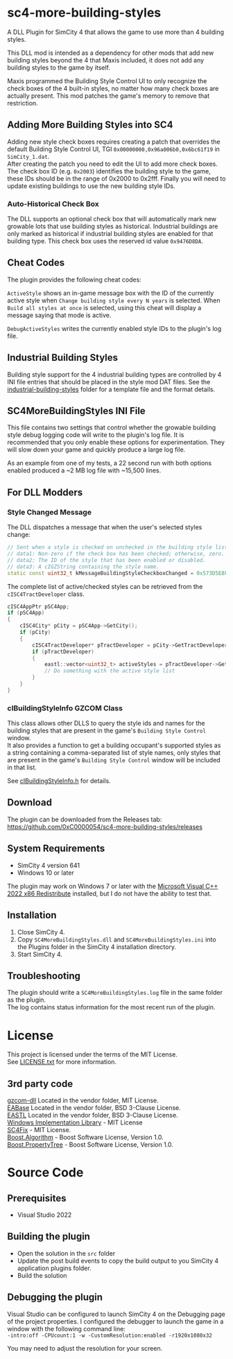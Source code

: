 # sc4-more-building-styles

A DLL Plugin for SimCity 4 that allows the game to use more than 4 building styles.   

This DLL mod is intended as a dependency for other mods that add new building styles beyond the 4 that Maxis included,
it does not add any building styles to the game by itself.

Maxis programmed the Building Style Control UI to only recognize the check boxes of the 4 built-in styles,
no matter how many check boxes are actually present.
This mod patches the game's memory to remove that restriction.

## Adding More Building Styles into SC4 

Adding new style check boxes requires creating a patch that overrides the default
Building Style Control UI, TGI `0x00000000,0x96a006b0,0x6bc61f19` in `SimCity_1.dat`.    
After creating the patch you need to edit the UI to add more check boxes.
The check box ID (e.g. `0x2003`) identifies the building style to the game, these IDs should be in the range of 0x2000 to 0x2fff.
Finally you will need to update existing buildings to use the new building style IDs.

### Auto-Historical Check Box

The DLL supports an optional check box that will automatically mark new growable lots that use building styles as historical.
Industrial buildings are only marked as historical if industrial building styles are enabled for that building type.
This check box uses the reserved id value `0x9476D8DA`.

## Cheat Codes

The plugin provides the following cheat codes:

`ActiveStyle` shows an in-game message box with the ID of the currently active style when
`Change building style every N years` is selected. When `Build all styles at once` is selected, using this cheat will
display a message saying that mode is active.

`DebugActiveStyles` writes the currently enabled style IDs to the plugin's log file.

## Industrial Building Styles

Building style support for the 4 industrial building types are controlled by 4 INI file entries that should be placed
in the style mod DAT files.
See the [industrial-building-styles](industrial-building-styles) folder for a template file and the format details.

## SC4MoreBuildingStyles INI File

This file contains two settings that control whether the growable building style debug logging code will write to the
plugin's log file.
It is recommended that you only enable these options for experimentation. They will slow down your game and quickly produce
a large log file.

As an example from one of my tests, a 22 second run with both options enabled produced a ~2 MB log file with ~15,500 lines.

## For DLL Modders

### Style Changed Message

The DLL dispatches a message that when the user's selected styles change:
```cpp
// Sent when a style is checked on unchecked in the building style list.
// data1: Non-zero if the check box has been checked; otherwise, zero.
// data2: The ID of the style that has been enabled or disabled.
// data3: A cIGZString containing the style name.
static const uint32_t kMessageBuildingStyleCheckboxChanged = 0x573D5E8F;
```

The complete list of active/checked styles can be retrieved from the `cISC4TractDeveloper` class.
```cpp
cISC4AppPtr pSC4App;
if (pSC4App)
{
    cISC4City* pCity = pSC4App->GetCity();
    if (pCity)
    {
        cISC4TractDeveloper* pTractDeveloper = pCity->GetTractDeveloper();
        if (pTractDeveloper)
        {
            eastl::vector<uint32_t> activeStyles = pTractDeveloper->GetActiveStyles();
            // Do something with the active style list
        }
    }
}
```

### cIBuildingStyleInfo GZCOM Class

This class allows other DLLS to query the style ids and names for the building styles that are present in the
game's `Building Style Control` window.    
It also provides a function to get a building occupant's supported styles as a string containing a comma-separated
list of style names, only styles that are present in the game's `Building Style Control` window will be included in
that list.

See [cIBuildingStyleInfo.h](src/public/include/cIBuildingStyleInfo.h) for details.

## Download

The plugin can be downloaded from the Releases tab: https://github.com/0xC0000054/sc4-more-building-styles/releases

## System Requirements

* SimCity 4 version 641
* Windows 10 or later

The plugin may work on Windows 7 or later with the [Microsoft Visual C++ 2022 x86 Redistribute](https://aka.ms/vs/17/release/vc_redist.x86.exe) installed, but I do not have the ability to test that.

## Installation

1. Close SimCity 4.
2. Copy `SC4MoreBuildingStyles.dll` and `SC4MoreBuildingStyles.ini` into the Plugins folder in the SimCity 4 installation directory.
3. Start SimCity 4.

## Troubleshooting

The plugin should write a `SC4MoreBuildingStyles.log` file in the same folder as the plugin.    
The log contains status information for the most recent run of the plugin.

# License

This project is licensed under the terms of the MIT License.    
See [LICENSE.txt](LICENSE.txt) for more information.

## 3rd party code

[gzcom-dll](https://github.com/nsgomez/gzcom-dll/tree/master) Located in the vendor folder, MIT License.    
[EABase](https://github.com/electronicarts/EABase) Located in the vendor folder, BSD 3-Clause License.    
[EASTL](https://github.com/electronicarts/EASTL) Located in the vendor folder, BSD 3-Clause License.    
[Windows Implementation Library](https://github.com/microsoft/wil) - MIT License    
[SC4Fix](https://github.com/nsgomez/sc4fix) - MIT License.    
[Boost.Algorithm](https://www.boost.org/doc/libs/1_84_0/libs/algorithm/doc/html/index.html) - Boost Software License, Version 1.0.    
[Boost.PropertyTree](https://www.boost.org/doc/libs/1_84_0/doc/html/property_tree.html) - Boost Software License, Version 1.0.

# Source Code

## Prerequisites

* Visual Studio 2022

## Building the plugin

* Open the solution in the `src` folder
* Update the post build events to copy the build output to you SimCity 4 application plugins folder.
* Build the solution

## Debugging the plugin

Visual Studio can be configured to launch SimCity 4 on the Debugging page of the project properties.
I configured the debugger to launch the game in a window with the following command line:    
`-intro:off -CPUcount:1 -w -CustomResolution:enabled -r1920x1080x32`

You may need to adjust the resolution for your screen.
